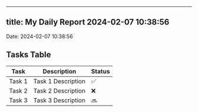 
---
title: My Daily Report 2024-02-07 10:38:56
---

Date: 2024-02-07 10:38:56

## Tasks Table

| Task | Description | Status |
|------|-------------|--------|
| Task 1 | Task 1 Description | ✅ |
| Task 2 | Task 2 Description | ❌ |
| Task 3 | Task 3 Description | 🔜 |
